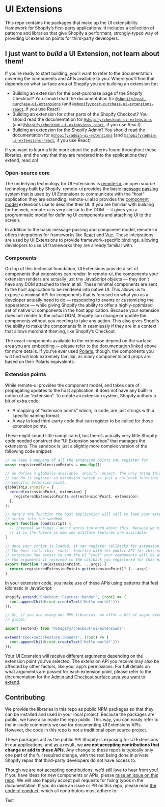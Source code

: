 # UI Extensions

This repo contains the packages that make up the UI extensibility framework for Shopify’s first-party applications. It includes a collection of patterns and libraries that give Shopify a performant, strongly-typed way of providing UI extension points for third-party developers.

## I just want to _build_ a UI Extension, not learn about them!

If you’re ready to start building, you’ll want to refer to the documentation covering the components and APIs available to you. Where you’ll find that depends on what surface area of Shopify you are building an extension for:

- Building an extension for the post-purchase page of the Shopify Checkout? You should read the documentation for [`@shopify/post-purchase-ui-extensions`](./packages/post-purchase-ui-extensions) (and [`@shopify/post-purchase-ui-extensions-react`](./packages/post-purchase-ui-extensions-react), if you use React)
- Building an extension for other parts of the Shopify Checkout? You should read the documentation for [`@shopify/checkout-ui-extensions`](./packages/checkout-ui-extensions) (and [`@shopify/checkout-ui-extensions-react`](./packages/checkout-ui-extensions-react), if you use React)
- Building an extension for the Shopify Admin? You should read the documentation for [`@shopify/admin-ui-extensions`](./packages/admin-ui-extensions) (and [`@shopify/admin-ui-extensions-react`](./packages/admin-ui-extensions-react), if you use React)

If you want to learn a little more about the patterns found throughout these libraries, and the way that they are rendered into the applications they extend, read on!

### Open-source core

The underlying technology for UI Extensions is [remote-ui](https://github.com/Shopify/remote-ui), an open source technology built by Shopify. remote-ui provides the basic [message passing](https://github.com/Shopify/remote-ui/tree/main/packages/rpc) system that is used by UI Extensions to communicate with the “host” application they are extending. remote-ui also provides the [component model](https://github.com/Shopify/remote-ui/tree/main/packages/core) extensions use to describe their UI. If you are familiar with building for the web, remote-ui is very similar to the DOM — it gives you a programmatic model for defining UI components and attaching UI to the screen.

In addition to the basic message passing and component model, remote-ui offers integrations for frameworks like [React](https://github.com/Shopify/remote-ui/tree/main/packages/react) and [Vue](https://github.com/Shopify/remote-ui/tree/main/packages/vue). These integrations are used by UI Extensions to provide framework-specific bindings, allowing developers to use UI frameworks they are already familiar with.

### Components

On top of this technical foundation, UI Extensions provide a set of components that extensions can render. In remote-ui, the components your extension renders are actually just tiny JavaScript objects — they don’t have any DOM attached to them at all. These minimal components are sent to the host application to be rendered into native UI. This allows us to expose a minimal API for components that is focused on what you as a developer actually need to do — responding to events or customizing the appearance — while giving Shopify the ability to offer a highly-optimized set of native UI components in the host application. Because your extension does not render to the actual DOM, Shopify can change or update the components without you needing to take any action. This also gives Shopify the ability to make the components fit in seamlessly if they are in a context that allows merchant theming, like Shopify’s Checkout.

The exact components available to the extension depend on the surface area you are embedding — please refer to the [documentation linked above](#i-just-want-to-build-an-ui-extension-not-learn-about-them) for more details. If you’ve ever used [Polaris](https://polaris.shopify.com/), though, the components you will find will look extremely familiar, as many components and props are based on their Polaris equivalents.

### Extension points

While remote-ui provides the component model, and takes care of propagating updates to the host application, it does not have any built-in notion of an “extension”. To create an extension system, Shopify authors a bit of extra code:

- A mapping of “extension points” which, in code, are just strings with a specific naming format
- A way to load third-party code that can register to be called for those extension points.

These might sound little complicated, but there’s actually very little Shopify code needed construct the “UI Extension sandbox” that manages the extensions. The sandbox is just a slightly more complex version of the following code snippet:

```js
// We keep a mapping of all the extension points you register for
const registeredExtensionPoints = new Map();

// We define a globally-available `shopify` object. The only thing this object
// can do is register an extension (which is just a callback function) for a
// specific extension point.
globalThis.shopify = {
  extend(extensionPoint, extension) {
    registeredExtensionPoints.set(extensionPoint, extension);
  },
};

// Here’s the function the host application will call to load your extension’s
// script into the sandbox
export function load(script) {
  // Internal workings — don’t worry too much about this, because we might change
  // it in the future as new web platform features are available!
}

// Once your script is loaded, it can register callbacks for extension points using `shopify.extend()`.
// The host calls this `run()` function with the public API for this extension point, like the data your
// extension has access to and the UI “root“ your components will be attached to. `run()` then forwards
// the arguments it received to the callback you registered for this extension point.
export function run(extensionPoint, ...args) {
  return registeredExtensionPoints.get(extensionPoint)?.(...args);
}
```

In your extension code, you make use of these APIs using patterns that feel idiomatic in JavaScript:

```js
shopify.extend('Checkout::Feature::Render', (root) => {
  root.appendChild(root.createText('Hello world!'));
});

// Or, if you are using our NPM libraries, we offer a bit of sugar over the
// global:

import {extend} from '@shopify/checkout-ui-extensions';

extend('Checkout::Feature::Render', (root) => {
  root.appendChild(root.createText('Hello world!'));
});
```

Your UI Extension will receive different arguments depending on the extension point you’ve selected. The extension API you receive may also be affected by other factors, like your app’s permissions. For full details on what arguments are passed for each extension point, please refer to the documentation for the [Admin and Checkout surface area you want to extend](#i-just-want-to-build-an-ui-extension-not-learn-about-them).

## Contributing

We provide the libraries in this repo as public NPM packages so that they can be installed and used in your local project. Because the packages are public, we have also made the repo public. This way, you can easily refer to the in-code comments we use for documenting UI Extensions APIs. However, the code in this repo is not a traditional open source project.

These packages act as the public API Shopify is exposing for UI Extensions in our applications, and as a result, we **are not accepting contributions that change or add to these APIs**. Any change to these repos is typically only one part of the full required change, with the rest being done in private Shopify repos that third-party developers do not have access to.

Though we are not accepting contributions, we’d still love to hear from you! If you have ideas for new components or APIs, please [raise an issue on this repo](https://github.com/Shopify/ui-extensions/issues/new/choose). We will also happily accept pull requests for fixing typos in the documentation. If you do raise an issue or PR on this repo, please read [the code of conduct](./CODE_OF_CONDUCT.md), which all contributors must adhere to.

Test